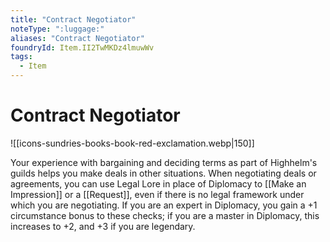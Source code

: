 ```yaml
---
title: "Contract Negotiator"
noteType: ":luggage:"
aliases: "Contract Negotiator"
foundryId: Item.II2TwMKDz4lmuwWv
tags:
  - Item
---
```


# Contract Negotiator
![[icons-sundries-books-book-red-exclamation.webp|150]]

Your experience with bargaining and deciding terms as part of Highhelm's guilds helps you make deals in other situations. When negotiating deals or agreements, you can use Legal Lore in place of Diplomacy to [[Make an Impression]] or a [[Request]], even if there is no legal framework under which you are negotiating. If you are an expert in Diplomacy, you gain a +1 circumstance bonus to these checks; if you are a master in Diplomacy, this increases to +2, and +3 if you are legendary.
